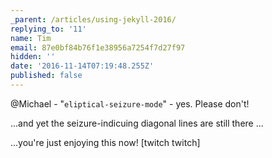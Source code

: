 ```yaml
---
_parent: /articles/using-jekyll-2016/
replying_to: '11'
name: Tim
email: 87e0bf84b76f1e38956a7254f7d27f97
hidden: ''
date: '2016-11-14T07:19:48.255Z'
published: false
---
```


@Michael - "`eliptical-seizure-mode`" - yes. Please don't!

...and yet the seizure-indicuing diagonal lines are still there ...

...you're just enjoying this now!
[twitch twitch]

